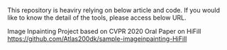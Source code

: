 This repository is heaviry relying on below article and code.
If you would like to know the detail of the tools, please access below URL.

Image Inpainting Project based on CVPR 2020 Oral Paper on HiFill
https://github.com/Atlas200dk/sample-imageinpainting-HiFill